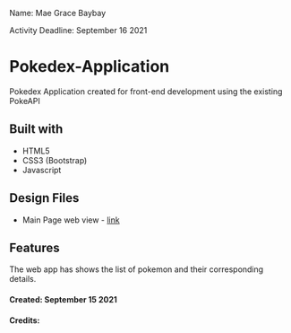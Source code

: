 Name: Mae Grace Baybay

Activity Deadline: September 16 2021

# Pokedex-Application
Pokedex Application created for front-end development using the existing PokeAPI

## Built with
- HTML5
- CSS3 (Bootstrap)
- Javascript

## Design Files
- Main Page web view - [link](https://www.figma.com/proto/PJ6XuVo3pid9VlIL4FUXtT/Pokedex?page-id=0%3A1&node-id=2%3A2&viewport=241%2C48%2C0.64&scaling=contain&starting-point-node-id=2%3A2)

## Features
The web app has shows the list of pokemon and their corresponding details.

#### Created: September 15 2021
#### Credits:
